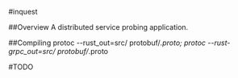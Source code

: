 #inquest

##Overview
A distributed service probing application.

##Compiling
protoc --rust_out=src/ protobuf/*.proto; protoc --rust-grpc_out=src/ protobuf/*.proto

#TODO

